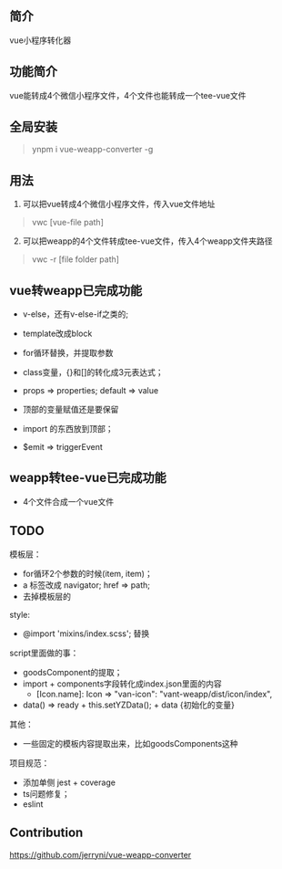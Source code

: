 ## 简介

vue小程序转化器

## 功能简介

vue能转成4个微信小程序文件，4个文件也能转成一个tee-vue文件

## 全局安装

> ynpm i vue-weapp-converter -g

## 用法

1. 可以把vue转成4个微信小程序文件，传入vue文件地址
> vwc [vue-file path]

2. 可以把weapp的4个文件转成tee-vue文件，传入4个weapp文件夹路径
> vwc -r [file folder path]

## vue转weapp已完成功能
- v-else，还有v-else-if之类的;
- template改成block
- for循环替换，并提取参数
- class变量，{}和[]的转化成3元表达式；

- props => properties; default => value
- 顶部的变量赋值还是要保留
- import 的东西放到顶部；
- $emit => triggerEvent

## weapp转tee-vue已完成功能

- 4个文件合成一个vue文件

## TODO

模板层：
- for循环2个参数的时候(item, item)；
- a 标签改成 navigator; href => path;
- 去掉模板层的

style:
- @import 'mixins/index.scss'; 替换

script里面做的事：
- goodsComponent的提取；
- import + components字段转化成index.json里面的内容
  - [Icon.name]: Icon => "van-icon": "vant-weapp/dist/icon/index",
- data() => ready + this.setYZData(); + data {初始化的变量}

其他：
- 一些固定的模板内容提取出来，比如goodsComponents这种

项目规范：
- 添加单侧 jest + coverage
- ts问题修复；
- eslint

## Contribution

https://github.com/jerryni/vue-weapp-converter
